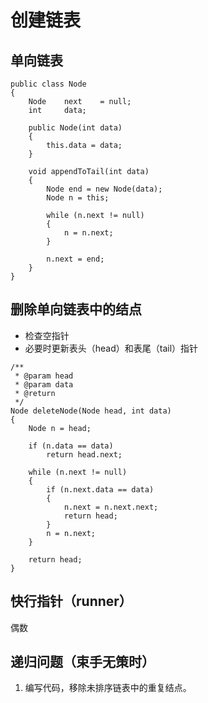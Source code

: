 # 创建链表
## 单向链表
```
public class Node
{
	Node	next	= null;
	int		data;

	public Node(int data)
	{
		this.data = data;
	}

	void appendToTail(int data)
	{
		Node end = new Node(data);
		Node n = this;

		while (n.next != null)
		{
			n = n.next;
		}

		n.next = end;
	}
}
```
## 删除单向链表中的结点
- 检查空指针
- 必要时更新表头（head）和表尾（tail）指针

```
/**
 * @param head
 * @param data
 * @return
 */
Node deleteNode(Node head, int data)
{
	Node n = head;

	if (n.data == data)
		return head.next;

	while (n.next != null)
	{
		if (n.next.data == data)
		{
			n.next = n.next.next;
			return head;
		}
		n = n.next;
	}

	return head;
}
```
## 快行指针（runner）
偶数

## 递归问题（束手无策时）

1. 编写代码，移除未排序链表中的重复结点。
